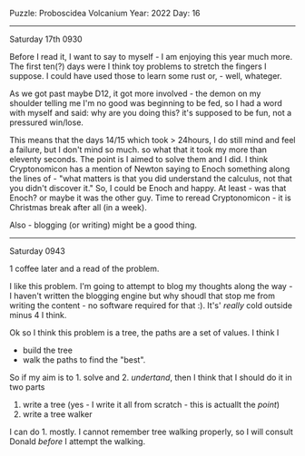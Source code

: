 Puzzle: Proboscidea Volcanium
Year: 2022
Day: 16

---
Saturday 17th 0930

Before I read it, I want to say to myself - I am enjoying this year much more.  The first ten(?) days were I think toy problems to stretch the fingers I suppose.  I could have used those to learn some rust or, - well, whateger.

As we got past maybe D12, it got more involved - the demon on my shoulder telling me I'm no good was beginning to be fed, so I had a word with myself and said: why are you doing this? it's supposed to be fun, not a pressured win/lose.  

This means that the days 14/15 which took > 24hours, I do still mind and feel a failure, but I don't mind so much.  so what that it took my more than eleventy seconds. The point is I aimed to solve them and I did. I think Cryptonomicon has a mention of Newton saying to Enoch something along the lines of - "what matters is that you did understand the calculus, not that you didn't discover it."   So, I could be Enoch and happy.  At least - was that Enoch? or maybe it was the other guy.  Time to reread Cryptonomicon - it is Christmas break after all (in a week).

Also - blogging (or writing) might be a good thing.

-----

Saturday 0943 

1 coffee later and a read of the problem.

I like this problem.  I'm going to attempt to blog my thoughts along the way - I haven't written the blogging engine but why shoudl that stop me from writing the content - no software required for that :).   It's' *really* cold outside minus 4 I think.  

Ok so I think this problem is a tree, the paths are a set of values.  I think I 
- build the tree
- walk the paths to find the "best". 

So if my aim is to 1. solve and 2. *undertand*, then I think that I should do it in two parts

1. write a tree (yes - I write it all from scratch - this is actuallt the *point*)
2. write a tree walker 

I can do 1. mostly.  I cannot remember tree walking properly, so I will consult Donald *before* I attempt the walking.




